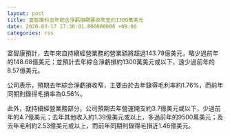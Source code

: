 ```yaml
---
layout: post
title: 富智康料去年綜合淨虧損顯著收窄至約1300萬美元
date: 2020-03-17 17:30:01.000000000 +08:00
categories: rss
---
```


富智康預計，去年來自持續經營業務的營業額將超過143.78億美元，略少過前年的148.68億美元；並預計去年綜合淨虧損約1300萬美元或以下，遠少過前年的8.57億美元。

公司表示，預期去年綜合淨虧損收窄，主要由於去年錄得毛利率約1.76%，而前年同期則錄得毛損率為0.56%。

此外，就持續經營業務部分，公司預期去年營運開支約3.7億美元或以下，少過前年的4.7億美元；去年其他收入約1.39億美元或以上，多過前年的9500萬美元；及去年毛利約2.53億美元或以上，而前年同期則錄得毛損近1.46億美元。
